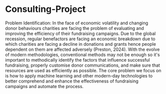 # Consulting-Project

Problem Identification:
In the face of economic volatility and changing donor behaviours charities are facing the 
problem of evaluating and improving the efficiency of their fundraising campaigns. Due to the 
global recession, regular benefactors are facing an economic breakdown due to which charities 
are facing a decline in donations and grants hence people dependent on them are affected 
adversely (Preston, 2024). With the evolve of modern methodologies, conventional methods 
may not be enough so it's important to methodically identify the factors that influence 
successful fundraising, properly customise donor communications, and make sure that 
resources are used as efficiently as possible. The core problem we focus on is how to apply 
machine learning and other modern-day technologies to better comprehend and enhance the 
effectiveness of fundraising campaigns and automate the process.
